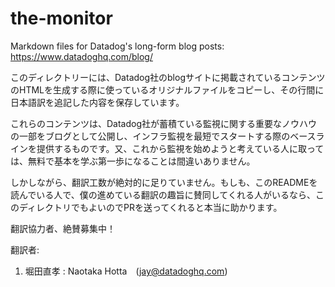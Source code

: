 # the-monitor
Markdown files for Datadog's long-form blog posts: https://www.datadoghq.com/blog/

このディレクトリーには、Datadog社のblogサイトに掲載されているコンテンツのHTMLを生成する際に使っているオリジナルファイルをコピーし、その行間に日本語訳を追記した内容を保存しています。

これらのコンテンツは、Datadog社が蓄積ている監視に関する重要なノウハウの一部をブログとして公開し、インフラ監視を最短でスタートする際のベースラインを提供するものです。又、これから監視を始めようと考えている人に取っては、無料で基本を学ぶ第一歩になることは間違いありません。

しかしながら、翻訳工数が絶対的に足りていません。もしも、このREADMEを読んでいる人で、僕の進めている翻訳の趣旨に賛同してくれる人がいるなら、このディレクトリでもよいのでPRを送ってくれると本当に助かります。

翻訳協力者、絶賛募集中！

翻訳者:
1. 堀田直孝 : Naotaka Hotta　(jay@datadoghq.com)
